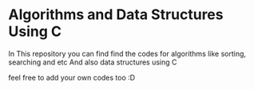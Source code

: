 # Algorithms and Data Structures Using C

In This repository you can find find the codes for algorithms like sorting, searching and etc
And also data structures using C

feel free to add your own codes too :D

